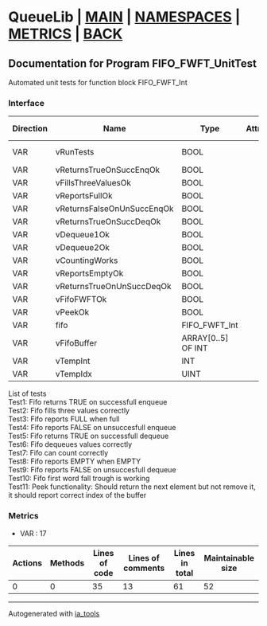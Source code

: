 # QueueLib | [MAIN] | [NAMESPACES] | [METRICS] | [BACK]  

## Documentation for Program FIFO_FWFT_UnitTest  

Automated unit tests for function block FIFO_FWFT_Int  

### Interface  

| Direction | Name | Type | Attribute | Initial Value | Documentation |
| --------- | ---- | ---- | --------- | ------------- | ------------- |
| VAR | vRunTests | BOOL |  | FALSE | Tap to TRUE, to run test |  
| VAR | vReturnsTrueOnSuccEnqOk | BOOL |  | FALSE | Results |  
| VAR | vFillsThreeValuesOk | BOOL |  | FALSE |  |  
| VAR | vReportsFullOk | BOOL |  | FALSE |  |  
| VAR | vReturnsFalseOnUnSuccEnqOk | BOOL |  | FALSE |  |  
| VAR | vReturnsTrueOnSuccDeqOk | BOOL |  | FALSE |  |  
| VAR | vDequeue1Ok | BOOL |  | FALSE |  |  
| VAR | vDequeue2Ok | BOOL |  | FALSE |  |  
| VAR | vCountingWorks | BOOL |  | FALSE |  |  
| VAR | vReportsEmptyOk | BOOL |  | FALSE |  |  
| VAR | vReturnsTrueOnUnSuccDeqOk | BOOL |  | FALSE |  |  
| VAR | vFifoFWFTOk | BOOL |  | FALSE |  |  
| VAR | vPeekOk | BOOL |  | FALSE |  |  
| VAR | fifo | FIFO_FWFT_Int |  |  |  |  
| VAR | vFifoBuffer | ARRAY[0..5] OF INT |  |  |  |  
| VAR | vTempInt | INT |  |  |  |  
| VAR | vTempIdx | UINT |  |  |  |  

List of tests  
Test1: Fifo returns TRUE on successfull enqueue  
Test2: Fifo fills three values correctly  
Test3: Fifo reports FULL when full  
Test4: Fifo reports FALSE on unsuccesfull enqueue  
Test5: Fifo returns TRUE on successfull dequeue  
Test6: Fifo dequeues values correctly  
Test7: Fifo can count correctly  
Test8: Fifo reports EMPTY when EMPTY  
Test9: Fifo reports FALSE on unsuccesfull dequeue  
Test10: Fifo first word fall trough is working  
Test11: Peek functionality: Should return the next element but not remove it, it should report correct index of the buffer  

### Metrics  

- VAR : 17

| Actions | Methods | Lines of code | Lines of comments | Lines in total | Maintainable size |
| ------- | ------- | ------------- | ----------------- | -------------- | ----------------- |
| 0 | 0 | 35 |13 |61 | 52 |





---
Autogenerated with [ia_tools](https://github.com/tkucic/ia_tools)  

[MAIN]: ../../../../index.md
[NAMESPACES]: ../../nsList.md
[METRICS]: ../../../metrics.md
[BACK]: ../nsMain.md
